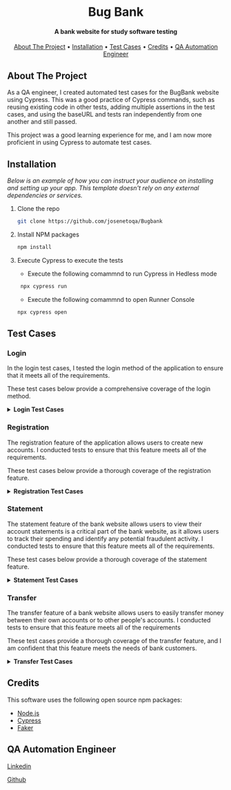 
<h1 align="center"> 
  Bug Bank
</h1>

<h4 align="center">A bank website for study software testing</h4>

<p align="center">
  <a href="#About The Project">About The Project</a> •
  <a href="#Installation">Installation</a> •
  <a href="#Test Cases">Test Cases</a> •
  <a href="#Credits">Credits</a> •
  <a href="#QA Automation Engineer">QA Automation Engineer</a>
</p>

## About The Project


As a QA engineer, I created automated test cases for the BugBank website using Cypress. This was a good practice of Cypress commands, such as reusing existing code in other tests, adding multiple assertions in the test cases, and using the baseURL and tests ran independently from one another and still passed.

This project was a good learning experience for me, and I am now more proficient in using Cypress to automate test cases.


## Installation

_Below is an example of how you can instruct your audience on installing and setting up your app. This template doesn't rely on any external dependencies or services._

1. Clone the repo
   ```sh
   git clone https://github.com/josenetoqa/Bugbank
   ```
2. Install NPM packages
   ```sh
   npm install
   ```
3. Execute Cypress to execute the tests


    * Execute the following comammnd to run Cypress in Hedless mode
   ```js
    npx cypress run 
   ```
    * Execute the following comammnd to open Runner Console
    ```js
    npx cypress open
    ```


## Test Cases

### Login

In the login test cases, I tested the login method of the application to ensure that it meets all of the requirements.

These test cases below provide a comprehensive coverage of the login method.

<details><summary><b>Login Test Cases</b></summary>

1. BDD :

    ```gherkin

    Feature: Login
  
      Scenario: Verify that valid and registered users will be redirected to the home page
        Given I am on the login page
        When I enter a valid email address in the email field
        And I enter a valid password in the password field
        And I click on the "Login" button
        Then I should be redirected to the home page

      Scenario: Verify that invalid or un-registered users will not be authorized to login
        Given I am on the login page
        When I enter an invalid email address in the email field
        And I enter an invalid password in the password field
        And I click on the "Login" button
        Then I should not be authorized to login

      Scenario: Verify that the email and password fields are required
        Given I am on the login page
        When I leave the email field empty
        And I leave the password field empty
        And I click on the "Login" button
        Then I should see the error message "Username and password must be filled in"

      Scenario: Verify that the email address field validates correctly
        Given I am on the login page
        When I enter an invalid email address in the email field
        And I click on the "Login" button
        Then I should see the error message "Invalid email address"

    ```

2. Add the `size-limit` section and the `size` script to your `package.json`:

    ```diff
    + "size-limit": [
    +   {
    +     "path": "dist/app-*.js"
    +   }
    + ],
      "scripts": {
        "build": "webpack ./webpack.config.js",
    +   "size": "npm run build && size-limit",
        "test": "jest && eslint ."
      }
    ```

</details>

### Registration

The registration feature of the application allows users to create new accounts. I conducted tests to ensure that this feature meets all of the requirements. 

These test cases below provide a thorough coverage of the registration feature.

<details><summary><b>Registration Test Cases</b></summary>

1. BDD:

    ```gherkin
    Feature: Registration

        Scenario: Verify that a successfully registered account must display the account number that was created
          Given I am on the registration page
          When I enter all of the required information and click on the "Register" button
          Then I should see the account number is displayed on the confirmation page  

        Scenario: Verify that the "Create account with balance" option creates an account with a balance of R$ 1,000.00
          Given I am on the registration page
          When I check the "Create account with balance" option
          And I click on the "Register" button
          Then I should see the account balance is R$ 1,000.00

        Scenario: Verify that the "Create account with no balance" option creates an account with a balance of R$ 0.00
          Given I am on the registration page
          When I uncheck the "Create account with no balance" option
          And I click on the "Register" button
          Then I should see the account balance is R$ 0.00

        Scenario: Verify that the name field is required
          Given I am on the registration page
          When I leave the name field empty
          And I click on the "Register" button
          Then I should see the error message "Name cannot be empty"

        Scenario: Verify that the email field is required
          Given I am on the registration page
          When I leave the email field empty
          And I click on the "Register" button
          Then I should see the error message "Email cannot be empty"

        Scenario: Verify that the password field is required
          Given I am on the registration page
          When I leave the password field empty
          And I click on the "Register" button
          Then I should see the error message "Password cannot be empty"

        Scenario: Verify that the confirmation password field is required
          Given I am on the registration page
          When I leave the confirmation password field empty
          And I click on the "Register" button
          Then I should see the error message "Confirm password cannot be empty"

        Scenario: Verify that the password and confirmation password must be the same
          Given I am on the registration page
          When I enter a password in the password field
          And I enter a different password in the confirmation password field
          And I click on the "Register" button
          Then I should see an error message indicating that the passwords do not match

        Scenario: Verify that the email address field validates correctly
          Given I am on the registration page
          When I enter an invalid email address in the email field
          And I click on the "Register" button
          Then I should see an error message indicating that the email address is invalid
    ```

2. Add the `size-limit` section and the `size` script to your `package.json`:

    ```gherkin
    + "size-limit": [
    +   {
    +     "path": "dist/app-*.js"
    +   }
    + ],
      "scripts": {
        "build": "webpack ./webpack.config.js",
    +   "size": "npm run build && size-limit",
        "test": "jest && eslint ."
      }
    ```

</details>


### Statement

The statement feature of the bank website allows users to view their account statements is a critical part of the bank website, as it allows users to track their spending and identify any potential fraudulent activity. I conducted tests to ensure that this feature meets all of the requirements. 

These test cases below provide a thorough coverage of the statement feature.

<details><summary><b>Statement Test Cases</b></summary>

1. BDD

    ```gherkin
    Feature: Statement

      Scenario: Verify that the statement page displays the current available balance
        Given I am logged in as a valid user
        When I click on the "Statement" link
        Then I should see the current available balance

      Scenario: Verify that each transaction displays the date it was made, the type of transaction, and the amount
        Given I am logged in as a valid user
        When I click on the "Statement" link
        Then I should see the date, type, and amount for each transaction

      Scenario: Verify that the value of transactions that are out of the account is displayed in red and starts with the minus/negative sign (-)
        Given I am logged in as a valid user
        When I click on the "Statement" link
        And I select a transaction that is out of the account
        Then the value of the transaction should be displayed in red and start with the minus/negative sign (-)

      Scenario: Verify that the value of transactions that are in the account is displayed in green
        Given I am logged in as a valid user
        When I click on the "Statement" link
        And I select a transaction that is in the account
        Then the value of the transaction should be displayed in green

      Scenario: Verify that transactions without a comment are displayed with the comment "-"
        Given I am logged in as a valid user
        When I click on the "Statement" link
        And I select a transaction that does not have a comment
        Then the comment for the transaction should be "-"
    ```

2. Add the `size-limit` section and the `size` script to your `package.json`:

    ```diff
    + "size-limit": [
    +   {
    +     "path": "dist/react.production-*.js"
    +   }
    + ],
      "scripts": {
        "build": "webpack ./scripts/rollup/build.js",
    +   "size": "npm run build && size-limit",
        "test": "jest && eslint ."
      }
    ```
</details>


### Transfer

The transfer feature of a bank website allows users to easily transfer money between their own accounts or to other people's accounts. I conducted tests to ensure that this feature meets all of the requirements

These test cases provide a thorough coverage of the transfer feature, and I am confident that this feature meets the needs of bank customers.

<details><summary><b>Transfer Test Cases</b></summary>

1. BDD:

    ```gherkin
    Feature: Transfer

        Scenario: Verify that only valid accounts are allowed to transfer
          Given I am logged in as a valid user
          When I try to transfer money to an invalid account
          Then I should see the error message "Invalid or non-existent account"

        Scenario: Verify that transfer is only allowed when the balance is equal to or greater than the amount to be transferred
          Given I am logged in as a valid user
          When I try to transfer more money than I have in my account
          Then I should see the error message "Insufficient balance"

        Scenario: Verify that an attempt to transfer to an invalid account will display an error message "Invalid or non-existent account"
          Given I am logged in as a valid user
          When I try to transfer money to an invalid account number
          Then I should see the error message "Invalid or non-existent account"

        Scenario: Verify that the account number and digit accept only numbers
          Given I am logged in as a valid user
          When I try to transfer money to an account number that contains letters
          Then I should see the error message "Account number must be numeric"

        Scenario: Verify that the description field is a required field
          Given I am logged in as a valid user
          When I try to transfer money without entering a description
          Then I should see the error message "Description is required"

        Scenario: Verify that the transfer value cannot be equal to or less than zero
          Given I am logged in as a valid user
          When I try to transfer money with a value that is equal to or less than zero
          Then I should see the error message "Transfer value must be greater than zero"

        Scenario: Verify that upon successful transfer, the amount from the account should be debited and the message "Transfer successfully completed" should be displayed
          Given I am logged in as a valid user
          When I transfer money to a valid account with a valid amount
          Then the amount should be debited from my account
          And I should see the message "Transfer successfully completed"

        Scenario: Verify that upon successful transfer, you should be redirected to the statement
          Given I am logged in as a valid user
          When I transfer money to a valid account with a valid amount
          Then I should be redirected to the statement
    ```

2. Add the `size-limit` section and the `size` script to your `package.json`:

    ```diff
    + "size-limit": [
    +   {
    +     "path": "index.js"
    +   }
    + ],
      "scripts": {
    +   "size": "size-limit",
        "test": "jest && eslint ."
      }
    ```
</details>

## Credits

This software uses the following open source npm packages:

- [Node.js](https://nodejs.org/)
- [Cypress](https://www.cypress.io/)
- [Faker](https://www.npmjs.com/package/@faker-js/faker)

## QA Automation Engineer

[Linkedin](https://www.linkedin.com/in/jdaneto/)

[Github](https://github.com/josenetoqa)


